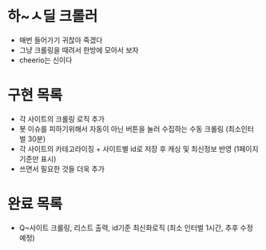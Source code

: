 # 하~ㅅ딜 크롤러
- 매번 들어가기 귀찮아 죽겠다
- 그냥 크롤링을 때려서 한방에 모아서 보자
- cheerio는 신이다

# 구현 목록
- 각 사이트의 크롤링 로직 추가
- 봇 이슈를 피하기위해서 자동이 아닌 버튼을 눌러 수집하는 수동 크롤링 (최소인터벌 30분)
- 각 사이트의 카테고라이징 + 사이트별 id로 저장 후 캐싱 및 최신정보 반영 (1페이지기준만 표시)
- 쓰면서 필요한 것들 더욱 추가

# 완료 목록
- Q~사이트 크롤링, 리스트 출력, id기준 최신화로직 (최소 인터벌 1시간, 추후 수정 예정)
